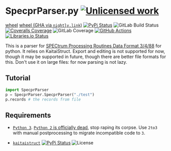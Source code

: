 SpecprParser.py [![Unlicensed work](https://raw.githubusercontent.com/unlicense/unlicense.org/master/static/favicon.png)](https://unlicense.org/)
===============
[wheel](https://gitlab.com/KOLANICH/SpecprParser/-/jobs/artifacts/master/raw/wheels/SpecprParser-0.CI-py3-none-any.whl?job=build)
[wheel (GHA via `nightly.link`)](https://nightly.link/KOLANICH/SpecprParser.py/workflows/CI/master/SpecprParser-0.CI-py3-none-any.whl)
[![PyPi Status](https://img.shields.io/pypi/v/SpecprParser.svg)](https://pypi.python.org/pypi/SpecprParser.py)
![GitLab Build Status](https://gitlab.com/KOLANICH/SpecprParser.py/badges/master/pipeline.svg)
[![Coveralls Coverage](https://img.shields.io/coveralls/KOLANICH/SpecprParser.py.svg)](https://coveralls.io/r/KOLANICH/SpecprParser.py)
![GitLab Coverage](https://gitlab.com/KOLANICH/SpecprParser.py/badges/master/coverage.svg)
[![GitHub Actions](https://github.com/KOLANICH/SpecprParser.py/workflows/CI/badge.svg)](https://github.com/KOLANICH/SpecprParser.py/actions/)
[![Libraries.io Status](https://img.shields.io/librariesio/github/KOLANICH/SpecprParser.py.svg)](https://libraries.io/github/KOLANICH/SpecprParser.py)

This is a parser for [SPECtrum Processing Routines Data Format 3/4/88](https://speclab.cr.usgs.gov/specpr-format.html) for python. It relies on KaitaiStruct. Export and editing is not supported for now, though it may be supported in future, though there are better file formats for this. Don't use it on large files: for now parsing is not lazy.

Tutorial
--------
```python
import SpecprParser
p = SpecprParser.SpecprParser("./test")
p.records # the records from file
```

Requirements
------------
* [`Python 3`](https://www.python.org/downloads/). [`Python 2` is officially dead](https://devguide.python.org/devcycle/#end-of-life-branches), stop raping its corpse. Use `2to3` with manual postprocessing to migrate incompatible code to `3`.

* [`kaitaistruct`](https://github.com/kaitai-io/kaitai_struct_python_runtime)
  [![PyPi Status](https://img.shields.io/pypi/v/kaitaistruct.svg)](https://pypi.python.org/pypi/kaitaistruct)
  ![License](https://img.shields.io/github/license/kaitai-io/kaitai_struct_python_runtime.svg)
